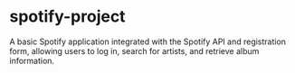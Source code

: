 # spotify-project
A basic Spotify application integrated with the Spotify API and registration form, allowing users to log in, search for artists, and retrieve album information.
